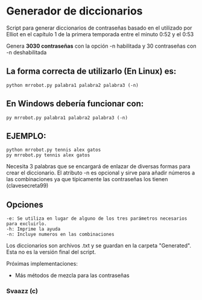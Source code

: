 # Generador de diccionarios

Script para generar diccionarios de contraseñas basado en el utilizado por Elliot en el capítulo 1 de la primera temporada entre el minuto 0:52 y el 0:53

Genera **3030 contraseñas** con la opción -n habilitada y 30 contraseñas con -n deshabilitada

## La forma correcta de utilizarlo (En **Linux**) es:
```
python mrrobot.py palabra1 palabra2 palabra3 (-n)
```
## En **Windows** debería funcionar con:
```
py mrrobot.py palabra1 palabra2 palabra3 (-n)
```

## EJEMPLO:
```
python mrrobot.py tennis alex gatos
py mrrobot.py tennis alex gatos
```

Necesita 3 palabras que se encargará de enlazar de diversas formas para crear el diccionario. El atributo -n es opcional y sirve para añadir números a las combinaciones ya que típicamente las contraseñas los tienen (clavesecreta99)

## Opciones
```
-e: Se utiliza en lugar de alguno de los tres parámetros necesarios para excluirlo.
-h: Imprime la ayuda
-n: Incluye numeros en las combinaciones

```

Los diccionarios son archivos .txt y se guardan en la carpeta "Generated".
Esta no es la versión final del script.

Próximas implementaciones:
  - Más métodos de mezcla para las contraseñas

### Svaazz (c)
